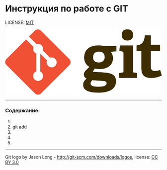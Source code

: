 # Инструкция по работе с GIT

LICENSE: [MIT](/license.md)

![git-logo](./assets/Git-Logo.png)

---

### Содержание:
1. 
2. [git add](./add.md)
3. 
4. 
5. 

---


Git logo by Jason Long - http://git-scm.com/downloads/logos, license: [CC BY 3.0](https://creativecommons.org/licenses/by/3.0/)